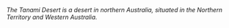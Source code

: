 _The Tanami Desert is a desert in northern Australia, situated in the Northern Territory and Western Australia._